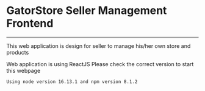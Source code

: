 # GatorStore Seller Management Frontend
---
This web application is design for seller to manage his/her own store and products

Web application is using ReactJS
Please check the correct version to start this webpage
```
Using node version 16.13.1 and npm version 8.1.2
```
